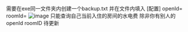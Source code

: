 需要在exe同一文件夹内创建一个backup.txt
并在文件内填入
[配置]
openId=
roomId=
![image](https://github.com/user-attachments/assets/887ec401-537f-423c-a858-8340ff60fbc0)
只能查询自己当前入住的房间的水电费 除非你有别人的openId
roomID 待更新

